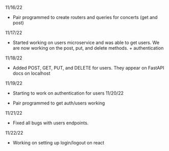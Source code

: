 11/16/22

- Pair programmed to create routers and queries for concerts (get and post)

11/17/22

- Started working on users microservice and was able to get users. We are now working on the post, put, and delete methods. + authentication


11/18/22

- Added POST, GET, PUT, and DELETE for users. They appear on FastAPI docs on localhost

11/19/22

- Starting to work on authentication for users
11/20/22

- Pair programmed to get auth/users working

11/21/22

- Fixed all bugs with users endpoints.

11/22/22

- Working on setting up login/logout on react
